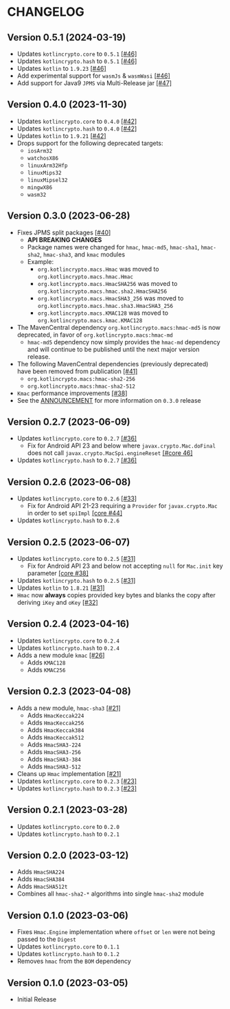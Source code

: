 # CHANGELOG

## Version 0.5.1 (2024-03-19)
 - Updates `kotlincrypto.core` to `0.5.1` [[#46]][46]
 - Updates `kotlincrypto.hash` to `0.5.1` [[#46]][46]
 - Updates `kotlin` to `1.9.23` [[#46]][46]
 - Add experimental support for `wasmJs` & `wasmWasi` [[#46]][46]
 - Add support for Java9 `JPMS` via Multi-Release jar [[#47]][47]

## Version 0.4.0 (2023-11-30)
- Updates `kotlincrypto.core` to `0.4.0` [[#42]][42]
- Updates `kotlincrypto.hash` to `0.4.0` [[#42]][42]
- Updates `kotlin` to `1.9.21` [[#42]][42]
- Drops support for the following deprecated targets:
    - `iosArm32`
    - `watchosX86`
    - `linuxArm32Hfp`
    - `linuxMips32`
    - `linuxMipsel32`
    - `mingwX86`
    - `wasm32`

## Version 0.3.0 (2023-06-28)
 - Fixes JPMS split packages [[#40]][40]
     - **API BREAKING CHANGES**
     - Package names were changed for `hmac`, `hmac-md5`, `hmac-sha1`, `hmac-sha2`, `hmac-sha3`, 
       and `kmac` modules
     - Example:
         - `org.kotlincrypto.macs.Hmac` was moved to `org.kotlincrypto.macs.hmac.Hmac`
         - `org.kotlincrypto.macs.HmacSHA256` was moved to `org.kotlincrypto.macs.hmac.sha2.HmacSHA256`
         - `org.kotlincrypto.macs.HmacSHA3_256` was moved to `org.kotlincrypto.macs.hmac.sha3.HmacSHA3_256`
         - `org.kotlincrypto.macs.KMAC128` was moved to `org.kotlincrypto.macs.kmac.KMAC128`
 - The MavenCentral dependency `org.kotlincrypto.macs:hmac-md5` is now deprecated,
   in favor of `org.kotlincrypto.macs:hmac-md`
     - `hmac-md5` dependency now simply provides the `hmac-md` dependency and
       will continue to be published until the next major version release.
 - The following MavenCentral dependencies (previously deprecated) have
   been removed from publication [[#41]][41]
     - `org.kotlincrypto.macs:hmac-sha2-256`
     - `org.kotlincrypto.macs:hmac-sha2-512`
 - `Kmac` performance improvements [[#38]][38]
 - See the [ANNOUNCEMENT][discussion-3] for more information on `0.3.0` release

## Version 0.2.7 (2023-06-09)
 - Updates `kotlincrypto.core` to `0.2.7` [[#36]][36]
     - Fix for Android API 23 and below where `javax.crypto.Mac.doFinal` does
       not call `javax.crypto.MacSpi.engineReset` [[#core 46]][core-46]
 - Updates `kotlincrypto.hash` to `0.2.7` [[#36]][36]

## Version 0.2.6 (2023-06-08)
 - Updates `kotlincrypto.core` to `0.2.6` [[#33]][33]
     - Fix for Android API 21-23 requiring a `Provider` for `javax.crypto.Mac`
       in order to set `spiImpl` [[core #44]][core-44]
 - Updates `kotlincrypto.hash` to `0.2.6`

## Version 0.2.5 (2023-06-07)
 - Updates `kotlincrypto.core` to `0.2.5` [[#31]][31]
     - Fix for Android API 23 and below not accepting `null` for `Mac.init` key
       parameter [[core #38]][core-38]
 - Updates `kotlincrypto.hash` to `0.2.5` [[#31]][31]
 - Updates `kotlin` to `1.8.21` [[#31]][31]
 - `Hmac` now **always** copies provided key bytes and blanks the copy
   after deriving `iKey` and `oKey` [[#32]][32]

## Version 0.2.4 (2023-04-16)
 - Updates `kotlincrypto.core` to `0.2.4`
 - Updates `kotlincrypto.hash` to `0.2.4`
 - Adds a new module `kmac` [[#26]][26]
     - Adds `KMAC128`
     - Adds `KMAC256`

## Version 0.2.3 (2023-04-08)
 - Adds a new module, `hmac-sha3` [[#21]][21]
     - Adds `HmacKeccak224`
     - Adds `HmacKeccak256`
     - Adds `HmacKeccak384`
     - Adds `HmacKeccak512`
     - Adds `HmacSHA3-224`
     - Adds `HmacSHA3-256`
     - Adds `HmacSHA3-384`
     - Adds `HmacSHA3-512`
 - Cleans up `Hmac` implementation [[#21]][21]
 - Updates `kotlincrypto.core` to `0.2.3` [[#23]][23]
 - Updates `kotlincrypto.hash` to `0.2.3` [[#23]][23]

## Version 0.2.1 (2023-03-28)
 - Updates `kotlincrypto.core` to `0.2.0`
 - Updates `kotlincrypto.hash` to `0.2.1`

## Version 0.2.0 (2023-03-12)
 - Adds `HmacSHA224`
 - Adds `HmacSHA384`
 - Adds `HmacSHA512t`
 - Combines all `hmac-sha2-*` algorithms into single `hmac-sha2` module

## Version 0.1.0 (2023-03-06)
 - Fixes `Hmac.Engine` implementation where `offset` or `len` 
   were not being passed to the `Digest`
 - Updates `kotlincrypto.core` to `0.1.1`
 - Updates `kotlincrypto.hash` to `0.1.2`
 - Removes `hmac` from the `BOM` dependency

## Version 0.1.0 (2023-03-05)
 - Initial Release

[discussion-3]: https://github.com/orgs/KotlinCrypto/discussions/3
[core-38]: https://github.com/KotlinCrypto/core/pull/38
[core-44]: https://github.com/KotlinCrypto/core/pull/44
[core-46]: https://github.com/KotlinCrypto/core/pull/46
[21]: https://github.com/KotlinCrypto/MACs/pull/21
[23]: https://github.com/KotlinCrypto/MACs/pull/23
[26]: https://github.com/KotlinCrypto/MACs/pull/26
[31]: https://github.com/KotlinCrypto/MACs/pull/31
[32]: https://github.com/KotlinCrypto/MACs/pull/32
[33]: https://github.com/KotlinCrypto/MACs/pull/33
[36]: https://github.com/KotlinCrypto/MACs/pull/36
[38]: https://github.com/KotlinCrypto/MACs/pull/38
[40]: https://github.com/KotlinCrypto/MACs/pull/40
[41]: https://github.com/KotlinCrypto/MACs/pull/41
[42]: https://github.com/KotlinCrypto/MACs/pull/42
[46]: https://github.com/KotlinCrypto/MACs/pull/46
[47]: https://github.com/KotlinCrypto/MACs/pull/47
